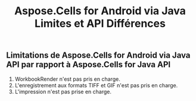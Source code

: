 ﻿---
title: Aspose.Cells for Android via Java Limites et API Différences
type: docs
weight: 10
url: /fr/java/aspose-cells-for-android-via-java-limitations-and-api-differences/
---
## **Limitations de Aspose.Cells for Android via Java API par rapport à Aspose.Cells for Java API**
1. WorkbookRender n'est pas pris en charge.
1. L'enregistrement aux formats TIFF et GIF n'est pas pris en charge.
1. L'impression n'est pas prise en charge.
